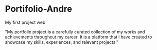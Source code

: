 # Portifolio-Andre
My first project web

<p>"My portfolio project is a carefully curated collection of my works and achievements throughout my career. It is a
            platform that I have created to showcase my skills, experiences, and relevant projects."</p>
